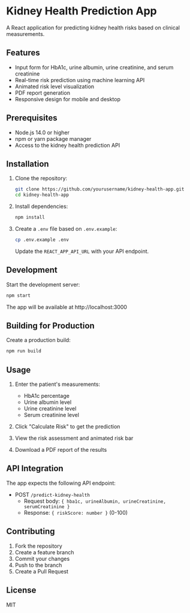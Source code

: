 # Kidney Health Prediction App

A React application for predicting kidney health risks based on clinical measurements.

## Features

- Input form for HbA1c, urine albumin, urine creatinine, and serum creatinine
- Real-time risk prediction using machine learning API
- Animated risk level visualization
- PDF report generation
- Responsive design for mobile and desktop

## Prerequisites

- Node.js 14.0 or higher
- npm or yarn package manager
- Access to the kidney health prediction API

## Installation

1. Clone the repository:
   ```bash
   git clone https://github.com/yourusername/kidney-health-app.git
   cd kidney-health-app
   ```

2. Install dependencies:
   ```bash
   npm install
   ```

3. Create a `.env` file based on `.env.example`:
   ```bash
   cp .env.example .env
   ```
   Update the `REACT_APP_API_URL` with your API endpoint.

## Development

Start the development server:
```bash
npm start
```

The app will be available at http://localhost:3000

## Building for Production

Create a production build:
```bash
npm run build
```

## Usage

1. Enter the patient's measurements:
   - HbA1c percentage
   - Urine albumin level
   - Urine creatinine level
   - Serum creatinine level

2. Click "Calculate Risk" to get the prediction

3. View the risk assessment and animated risk bar

4. Download a PDF report of the results

## API Integration

The app expects the following API endpoint:

- POST `/predict-kidney-health`
  - Request body: `{ hba1c, urineAlbumin, urineCreatinine, serumCreatinine }`
  - Response: `{ riskScore: number }` (0-100)

## Contributing

1. Fork the repository
2. Create a feature branch
3. Commit your changes
4. Push to the branch
5. Create a Pull Request

## License

MIT
